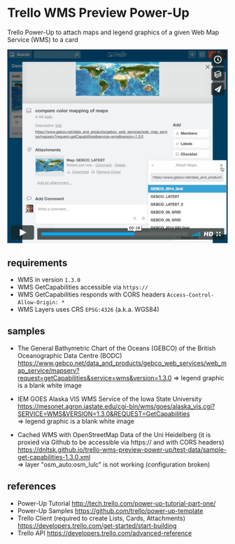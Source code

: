 # Trello WMS Preview Power-Up

Trello Power-Up to attach maps and legend graphics of a given Web Map Service (WMS) to a card

[![WMS Preview in action](meta-inf/demo.png)](https://vimeo.com/227490716)


## requirements

* WMS in version `1.3.0`
* WMS GetCapabilities accessible via `https://`
* WMS GetCapabilities responds with CORS headers `Access-Control-Allow-Origin: *`
* WMS Layers uses CRS `EPSG:4326` (a.k.a. WGS84)

## samples

* The General Bathymetric Chart of the Oceans (GEBCO) of the British Oceanographic Data Centre (BODC)<br>
https://www.gebco.net/data_and_products/gebco_web_services/web_map_service/mapserv?request=getCapabilities&service=wms&version=1.3.0 
=> legend graphic is a blank white image

* IEM GOES Alaska VIS WMS Service of the Iowa State University<br>
https://mesonet.agron.iastate.edu/cgi-bin/wms/goes/alaska_vis.cgi?SERVICE=WMS&VERSION=1.3.0&REQUEST=GetCapabilities<br>
=> legend graphic is a blank white image

* Cached WMS with OpenStreetMap Data of the Uni Heidelberg (it is proxied via Github to be accessible via https:// and with CORS headers)<br>
https://dnltsk.github.io/trello-wms-preview-power-up/test-data/sample-get-capabilities-1.3.0.xml<br>
=> layer "osm_auto:osm_lulc" is not working (configuration broken)


## references

* Power-Up Tutorial http://tech.trello.com/power-up-tutorial-part-one/
* Power-Up Samples https://github.com/trello/power-up-template
* Trello Client (required to create Lists, Cards, Attachments) https://developers.trello.com/get-started/start-building
* Trello API https://developers.trello.com/advanced-reference

